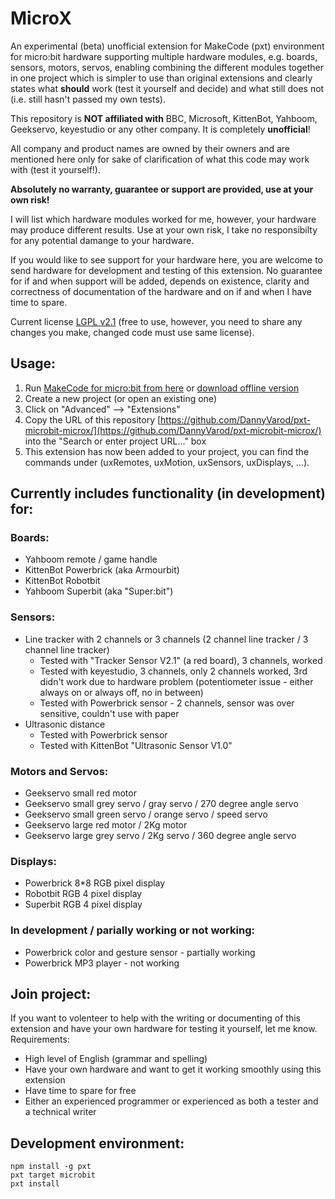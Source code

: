 # MicroX

An experimental (beta) unofficial extension for MakeCode (pxt) environment for micro:bit hardware supporting multiple hardware modules, e.g. boards, sensors, motors, servos, enabling combining the different modules together in one project which is simpler to use than original extensions and clearly states what **should** work (test it yourself and decide) and what still does not (i.e. still hasn't passed my own tests).

This repository is **NOT affiliated with** BBC, Microsoft, KittenBot, Yahboom, Geekservo, keyestudio or any other company. It is completely **unofficial**!

All company and product names are owned by their owners and are mentioned here only for sake of clarification of what this code may work with (test it yourself!).

**Absolutely no warranty, guarantee or support are provided, use at your own risk!**

I will list which hardware modules worked for me, however, your hardware may produce different results. Use at your own risk, I take no responsibilty for any potential damange to your hardware.

If you would like to see support for your hardware here, you are welcome to send hardware for development and testing of this extension. No guarantee for if and when support will be added, depends on existence, clarity and correctness of documentation of the hardware and on if and when I have time to spare.

Current license [LGPL v2.1](https://www.gnu.org/licenses/old-licenses/lgpl-2.1.en.html) (free to use, however, you need to share any changes you make, changed code must use same license).

## Usage:

1. Run [MakeCode for micro:bit from here](https://makecode.microbit.org/) or [download offline version](https://makecode.microbit.org/offline-app)
2. Create a new project (or open an existing one)
3. Click on "Advanced" --> "Extensions"
4. Copy the URL of this repository [https://github.com/DannyVarod/pxt-microbit-microx/](https://github.com/DannyVarod/pxt-microbit-microx/) into the "Search or enter project URL..." box
5. This extension has now been added to your project, you can find the commands under  (uxRemotes, uxMotion, uxSensors,  uxDisplays, ...).

## Currently includes functionality (in development) for:

### Boards:

* Yahboom remote / game handle
* KittenBot Powerbrick (aka Armourbit)
* KittenBot Robotbit
* Yahboom Superbit (aka "Super:bit")

### Sensors:

* Line tracker with 2 channels or 3 channels (2 channel line tracker / 3 channel line tracker)
    * Tested with "Tracker Sensor V2.1" (a red board), 3 channels, worked
    * Tested with keyestudio, 3 channels, only 2 channels worked, 3rd didn't work due to hardware problem (potentiometer issue - either always on or always off, no in between)
    * Tested with Powerbrick sensor - 2 channels, sensor was over sensitive, couldn't use with paper
* Ultrasonic distance
    * Tested with Powerbrick sensor
    * Tested with KittenBot "Ultrasonic Sensor V1.0"

### Motors and Servos:

* Geekservo small red motor
* Geekservo small grey servo / gray servo / 270 degree angle servo
* Geekservo small green servo / orange servo / speed servo
* Geekservo large red motor / 2Kg motor
* Geekservo large grey servo / 2Kg servo / 360 degree angle servo

### Displays:

* Powerbrick 8*8 RGB pixel display
* Robotbit RGB 4 pixel display
* Superbit RGB 4 pixel display

### In development / parially working or not working:

* Powerbrick color and gesture sensor - partially working
* Powerbrick MP3 player - not working

## Join project:

If you want to volenteer to help with the writing or documenting of this extension and have your own hardware for testing it yourself, let me know.
Requirements:
* High level of English (grammar and spelling)
* Have your own hardware and want to get it working smoothly using this extension
* Have time to spare for free
* Either an experienced programmer or experienced as both a tester and a technical writer

## Development environment:

```
npm install -g pxt
pxt target microbit
pxt install
```
